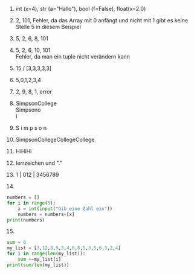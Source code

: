 1. int (x=4), str (a="Hallo"), bool (f=False), float(x=2.0) <br>

2. 2, 101, Fehler, da das Array mit 0 anfängt und nicht mit 1 gibt es keine Stelle 5 in diesem Beispiel <br>

3. 5, 2, 6, 8, 101 <br>

4. 5, 2, 6, 10, 101 <br>
Fehler, da man ein tuple nicht verändern kann <br>

5. 15  / [3,3,3,3,3]<br>

6. 5,0,1,2,3,4 <br>

7. 2, 9, 8, 1, error 

8. SimpsonCollege <br>
    Simpsono   <br>
    i <br>

9. S i m p s o n <br>

10. SimpsonCollegeCollegeCollege<br>

11. HiHiHi <br>

12. lerrzeichen und "." <br>

13. 1 | 012 | 3456789 <br>

14. <br>
````` python
numbers = []
for i in range(5):
    x = int(input("Gib eine Zahl ein"))
    numbers = numbers+[x]
print(numbers)
`````

15. <br>
````python
sum = 0
my_list = [3,12,3,5,3,4,6,8,5,3,5,6,3,2,4]
for i in range(len(my_list)):
    sum +=my_list[i]
print(sum/len(my_list))
````